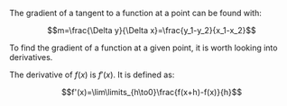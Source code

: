 The gradient of a tangent to a function at a point can be found with:

$$m=\frac{\Delta y}{\Delta x}=\frac{y_1-y_2}{x_1-x_2}$$

To find the gradient of a function at a given point, it is worth looking into derivatives.

The derivative of $f(x)$ is $f'(x)$. It is defined as:

$$f'(x)=\lim\limits_{h\to0}\frac{f(x+h)-f(x)}{h}$$
